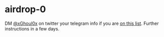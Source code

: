 # airdrop-0
DM [@xGhoul0x](https://twitter.com/xGhoul0x) on twitter your telegram info if you are [on this list](https://github.com/ltj866/airdrop-0/blob/main/addresses). Further instructions in a few days.
